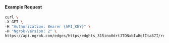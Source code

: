 <!-- Code generated for API Clients. DO NOT EDIT. -->

#### Example Request

```bash
curl \
-X GET \
-H "Authorization: Bearer {API_KEY}" \
-H "Ngrok-Version: 2" \
https://api.ngrok.com/edges/https/edghts_315ino0drtJTONxbIwBqlIta87I/routes/edghtsrt_315insWzR0anweKef5tn1XzHz73/traffic_policy
```
